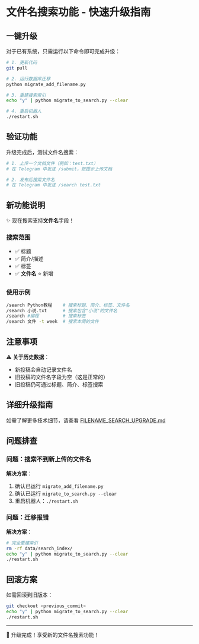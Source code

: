 # 文件名搜索功能 - 快速升级指南

## 一键升级

对于已有系统，只需运行以下命令即可完成升级：

```bash
# 1. 更新代码
git pull

# 2. 运行数据库迁移
python migrate_add_filename.py

# 3. 重建搜索索引
echo "y" | python migrate_to_search.py --clear

# 4. 重启机器人
./restart.sh
```

## 验证功能

升级完成后，测试文件名搜索：

```bash
# 1. 上传一个文档文件（例如：test.txt）
# 在 Telegram 中发送 /submit，按提示上传文档

# 2. 发布后搜索文件名
# 在 Telegram 中发送 /search test.txt
```

## 新功能说明

✨ 现在搜索支持**文件名**字段！

### 搜索范围

- ✅ 标题
- ✅ 简介/描述
- ✅ 标签
- ✅ **文件名** ⭐ 新增

### 使用示例

```bash
/search Python教程    # 搜索标题、简介、标签、文件名
/search 小说.txt      # 搜索包含"小说"的文件名
/search #编程         # 搜索标签
/search 文件 -t week  # 搜索本周的文件
```

## 注意事项

⚠️ **关于历史数据**：
- 新投稿会自动记录文件名
- 旧投稿的文件名字段为空（这是正常的）
- 旧投稿仍可通过标题、简介、标签搜索

## 详细升级指南

如需了解更多技术细节，请查看 [FILENAME_SEARCH_UPGRADE.md](FILENAME_SEARCH_UPGRADE.md)

## 问题排查

### 问题：搜索不到新上传的文件名

**解决方案**：
1. 确认已运行 `migrate_add_filename.py`
2. 确认已运行 `migrate_to_search.py --clear`
3. 重启机器人：`./restart.sh`

### 问题：迁移报错

**解决方案**：
```bash
# 完全重建索引
rm -rf data/search_index/
echo "y" | python migrate_to_search.py --clear
./restart.sh
```

## 回滚方案

如需回滚到旧版本：

```bash
git checkout <previous_commit>
echo "y" | python migrate_to_search.py --clear
./restart.sh
```

---

🎉 升级完成！享受新的文件名搜索功能！

